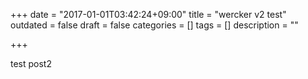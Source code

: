 +++
date = "2017-01-01T03:42:24+09:00"
title = "wercker v2 test"
outdated = false
draft = false
categories = []
tags = []
description = ""

+++


test post2